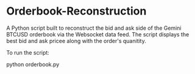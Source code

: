 # Orderbook-Reconstruction

A Python script built to reconstruct the bid and ask side of the Gemini BTCUSD orderbook via the Websocket data feed. The script displays the best bid and ask pricee along with the order's quanitity.

To run the script:

python orderbook.py


